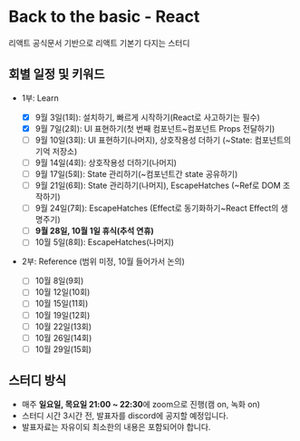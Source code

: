 # Back to the basic - React

리액트 공식문서 기반으로 리액트 기본기 다지는 스터디

## 회별 일정 및 키워드

- 1부: Learn

  - [x] 9월 3일(1회): 설치하기, 빠르게 시작하기(React로 사고하기는 필수)
  - [x] 9월 7일(2회): UI 표현하기(첫 번째 컴포넌트~컴포넌트 Props 전달하기)
  - [ ] 9월 10일(3회): UI 표현하기(나머지), 상호작용성 더하기 (~State: 컴포넌트의 기억 저장소)
  - [ ] 9월 14일(4회): 상호작용성 더하기(나머지)
  - [ ] 9월 17일(5회): State 관리하기(~컴포넌트간 state 공유하기)
  - [ ] 9월 21일(6회): State 관리하기(나머지), EscapeHatches (~Ref로 DOM 조작하기)
  - [ ] 9월 24일(7회): EscapeHatches (Effect로 동기화하기~React Effect의 생명주기)
  - [ ] **9월 28일, 10월 1일 휴식(추석 연휴)**
  - [ ] 10월 5일(8회): EscapeHatches(나머지)

- 2부: Reference (범위 미정, 10월 들어가서 논의)
  - [ ] 10월 8일(9회)
  - [ ] 10월 12일(10회)
  - [ ] 10월 15일(11회)
  - [ ] 10월 19일(12회)
  - [ ] 10월 22일(13회)
  - [ ] 10월 26일(14회)
  - [ ] 10월 29일(15회)

## 스터디 방식

- 매주 **일요일, 목요일 21:00 ~ 22:30**에 zoom으로 진행(캠 on, 녹화 on)
- 스터디 시간 3시간 전, 발표자를 discord에 공지할 예정입니다.
- 발표자료는 자유이되 최소한의 내용은 포함되어야 합니다.
